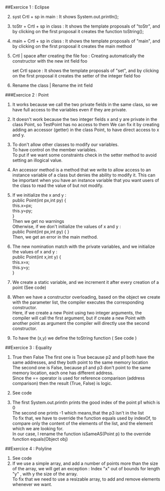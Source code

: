##Exercice 1 : Eclipse

2.  syst Crtl + sp in main :
   It shows  System.out.println();

3.  toStr + Crtl + sp in class :
   It shows the template proposals of "toStr", and by clicking on the first proposal it creates the function toString();

4.  main + Crtl + sp in class :
   It shows the template proposals of "main", and by clicking on the first proposal it creates the main method

5.  Crtl | space after creating the file foo :
    Creating automatically the constructor with the new int field foo
    
    set Crtl space :
    It shows the template proposals of "set", and by clicking on the first proposal it creates the setter of the integer field foo

6. Rename the class | Rename the int field

###Exercice 2 : Point

1. It works because we call the two private fields in the same class, so we have full access to the variables even if they are private.
        
2. It doesn't work because the two integer fields x and y are private in the class Point, so TestPoint has no access to them
   We can fix it by creating adding an accessor (getter) in the class Point, to have direct access to x and y.
                                                                    
3. To don't allow other classes to modify our variables.    
   To have control on the member variables.        
To put if we want some constraints check in the setter method to avoid setting an illogical value.

4. An accessor method is a method that we write to allow access to an instance variable of a class but denies the ability to modify it.
   This can be important when you have an instance variable that you want users of the class to read the value of but not modify.                                                   
                                                
5. If we initialize the x and y :       
   public Point(int px,int py) {    
   this.x=px;   
   this.y=py;   
   }    
   Then we get no warnings   
   Otherwise, if we don't initialize the values of x and y :    
   public Point(int px,int py) { }    
   Then, we get an error in the main method.      

6. The new nomination match with the private variables, and we initialize the values of x and y :   
   public Point(int x,int y) {  
   this.x=x;    
   this.y=y;    
   }
7. We create a static variable, and we increment it after every creation of a point 
   (See code)

8. When we have a constructor overloading, based on the object we create with the parameter list, the compiler executes the corresponding constructor.  
   Here, if we create a new Point using two integer arguments, the compiler will call the first argument, but if create a new Point with another point as argument the compiler will directly use the second constructor.

9. To have the (x,y) we define the toString function ( See code )

##Exercice 3 : Equality

1. True then False
   The first one is True because p2 and p1 both have the same addresses, and they both point to the same memory location    
   The second one is False, because p1 and p3 don't point to the same memory location, each one has different address.  
   Since the == operator is used for reference comparison (address comparison) then the result (True, False) is logic.  

2. See code

3. The first System.out.println prints the good index of the point p1 which is 0    
   The second one prints -1 which means,that the p3 isn't in the list   
   To fix that, we have to override the function equals used by indexOf, to compare only the content of the elements of the list, and the element which we are looking for.  
   In our case, I rename the function isSameAS(Point p) to the override function equals(Object obj) 

##Exercice 4 : Polyline
1. See code
2. If we use a simple array, and add a number of points more than the size of the array, we will get an exception : Index "x" out of bounds for length "y" , with y the size of the array.                  
To fix that we need to use a resizable array, to add and remove elements whenever we want. 

